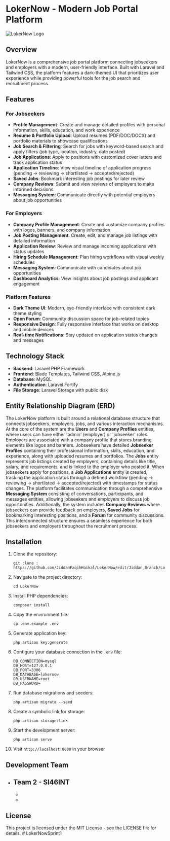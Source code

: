 # LokerNow - Modern Job Portal Platform

![LokerNow Logo](public/images/logo.png)

## Overview

LokerNow is a comprehensive job portal platform connecting jobseekers and employers with a modern, user-friendly interface. Built with Laravel and Tailwind CSS, the platform features a dark-themed UI that prioritizes user experience while providing powerful tools for the job search and recruitment process.

## Features

### For Jobseekers

- **Profile Management**: Create and manage detailed profiles with personal information, skills, education, and work experience
- **Resume & Portfolio Upload**: Upload resumes (PDF/DOC/DOCX) and portfolio materials to showcase qualifications
- **Job Search & Filtering**: Search for jobs with keyword-based search and apply filters (job type, location, industry, date posted)
- **Job Applications**: Apply to positions with customized cover letters and track application status
- **Application Timeline**: View visual timeline of application progress (pending → reviewing → shortlisted → accepted/rejected)
- **Saved Jobs**: Bookmark interesting job postings for later review
- **Company Reviews**: Submit and view reviews of employers to make informed decisions
- **Messaging System**: Communicate directly with potential employers about job opportunities

### For Employers

- **Company Profile Management**: Create and customize company profiles with logos, banners, and company information
- **Job Posting Management**: Create, edit, and manage job listings with detailed information
- **Application Review**: Review and manage incoming applications with status updates
- **Hiring Schedule Management**: Plan hiring workflows with visual weekly schedules
- **Messaging System**: Communicate with candidates about job opportunities
- **Dashboard Analytics**: View insights about job postings and applicant engagement

### Platform Features

- **Dark Theme UI**: Modern, eye-friendly interface with consistent dark theme styling
- **Open Forum**: Community discussion space for job-related topics
- **Responsive Design**: Fully responsive interface that works on desktop and mobile devices
- **Real-time Notifications**: Stay updated on application status changes and messages

## Technology Stack

- **Backend**: Laravel PHP Framework
- **Frontend**: Blade Templates, Tailwind CSS, Alpine.js
- **Database**: MySQL
- **Authentication**: Laravel Fortify
- **File Storage**: Laravel Storage with public disk

## Entity Relationship Diagram (ERD)

The LokerNow platform is built around a relational database structure that connects jobseekers, employers, jobs, and various interaction mechanisms. At the core of the system are the **Users** and **Company Profiles** entities, where users can have either 'admin' (employer) or 'jobseeker' roles. Employers are associated with a company profile that stores branding elements like logos and banners. Jobseekers have detailed **Jobseeker Profiles** containing their professional information, skills, education, and experience, along with uploaded resumes and portfolios. The **Jobs** entity represents job listings created by employers, containing details like title, salary, and requirements, and is linked to the employer who posted it. When jobseekers apply for positions, a **Job Applications** entity is created, tracking the application status through a defined workflow (pending → reviewing → shortlisted → accepted/rejected) with timestamps for status changes. The platform facilitates communication through a comprehensive **Messaging System** consisting of conversations, participants, and messages entities, allowing jobseekers and employers to discuss job opportunities. Additionally, the system includes **Company Reviews** where jobseekers can provide feedback on employers, **Saved Jobs** for bookmarking interesting positions, and a **Forum** for community discussions. This interconnected structure ensures a seamless experience for both jobseekers and employers throughout the recruitment process.

## Installation

1. Clone the repository:
   ```
   git clone : https://github.com/JiddanFaqihHaikal/LokerNow/edit/Jiddan_Branch/LokerNow
   ```

2. Navigate to the project directory:
   ```
   cd LokerNow
   ```

3. Install PHP dependencies:
   ```
   composer install
   ```

4. Copy the environment file:
   ```
   cp .env.example .env
   ```

5. Generate application key:
   ```
   php artisan key:generate
   ```

6. Configure your database connection in the `.env` file:
   ```
   DB_CONNECTION=mysql
   DB_HOST=127.0.0.1
   DB_PORT=3306
   DB_DATABASE=lokernow
   DB_USERNAME=root
   DB_PASSWORD=
   ```

7. Run database migrations and seeders:
   ```
   php artisan migrate --seed
   ```

8. Create a symbolic link for storage:
   ```
   php artisan storage:link
   ```

9. Start the development server:
   ```
   php artisan serve
   ```

10. Visit `http://localhost:8000` in your browser

## Development Team

- **Team 2 - SI46INT**
  - 
  - 
  - 

## License

This project is licensed under the MIT License - see the LICENSE file for details.
#   L o k e r N o w S p r i n t 1  
 